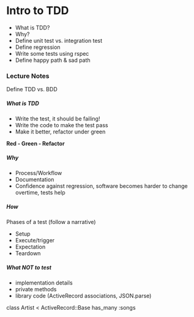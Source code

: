 # Intro to TDD
* What is TDD?
* Why?
* Define unit test vs. integration test
* Define regression
* Write some tests using rspec
* Define happy path & sad path

### Lecture Notes
Define TDD vs. BDD

##### What is TDD
- Write the test, it should be failing!
- Write the code to make the test pass
- Make it better, refactor under green

**Red - Green - Refactor**

##### Why
- Process/Workflow
- Documentation
- Confidence against regression, software becomes harder to change overtime, tests help

##### How
Phases of a test (follow a narrative)
- Setup
- Execute/trigger
- Expectation
- Teardown

##### What NOT to test
- implementation details
- private methods
- library code (ActiveRecord associations, JSON.parse)

class Artist < ActiveRecord::Base
  has_many :songs
